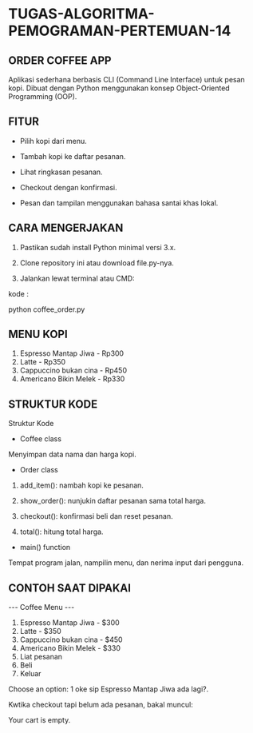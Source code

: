 # TUGAS-ALGORITMA-PEMOGRAMAN-PERTEMUAN-14

## ORDER COFFEE APP

Aplikasi sederhana berbasis CLI (Command Line Interface) untuk pesan kopi.
Dibuat dengan Python menggunakan konsep Object-Oriented Programming (OOP).

## FITUR

- Pilih kopi dari menu.

- Tambah kopi ke daftar pesanan.

- Lihat ringkasan pesanan.

- Checkout dengan konfirmasi.

- Pesan dan tampilan menggunakan bahasa santai khas lokal.


## CARA MENGERJAKAN 
1. Pastikan sudah install Python minimal versi 3.x.

2. Clone repository ini atau download file.py-nya.

3. Jalankan lewat terminal atau CMD:

kode :

python coffee_order.py

## MENU KOPI

1. Espresso Mantap Jiwa - Rp300
2. Latte - Rp350
3. Cappuccino bukan cina - Rp450
4. Americano Bikin Melek - Rp330

## STRUKTUR KODE

Struktur Kode

- Coffee class

Menyimpan data nama dan harga kopi.

- Order class

1. add_item(): nambah kopi ke pesanan.

2. show_order(): nunjukin daftar pesanan sama total harga.

3. checkout(): konfirmasi beli dan reset pesanan.

5. total(): hitung total harga.

- main() function

Tempat program jalan, nampilin menu, dan nerima input dari pengguna.

## CONTOH SAAT DIPAKAI

--- Coffee Menu ---
1. Espresso Mantap Jiwa - $300
2. Latte - $350
3. Cappuccino bukan cina - $450
4. Americano Bikin Melek - $330
5. Liat pesanan
6. Beli
7. Keluar

Choose an option: 1
oke sip Espresso Mantap Jiwa ada lagi?.

Kwtika checkout tapi belum ada pesanan, bakal muncul:

Your cart is empty.
